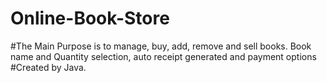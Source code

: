 # Online-Book-Store
#The Main Purpose is to manage, buy, add, remove and sell books. Book name and Quantity selection, auto receipt generated and payment options #Created by Java.

